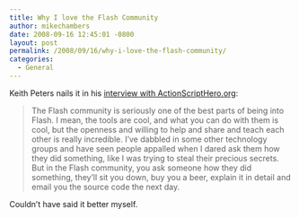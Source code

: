 ```yaml
---
title: Why I love the Flash Community
author: mikechambers
date: 2008-09-16 12:45:01 -0800
layout: post
permalink: /2008/09/16/why-i-love-the-flash-community/
categories:
  - General
---
```



Keith Peters nails it in his [interview with ActionScriptHero.org][1]:

> The Flash community is seriously one of the best parts of being into Flash. I mean, the tools are cool, and what you can do with them is cool, but the openness and willing to help and share and teach each other is really incredible. I&#8217;ve dabbled in some other technology groups and have seen people appalled when I dared ask them how they did something, like I was trying to steal their precious secrets. But in the Flash community, you ask someone how they did something, they&#8217;ll sit you down, buy you a beer, explain it in detail and email you the source code the next day.

Couldn&#8217;t have said it better myself.

 [1]: http://www.actionscripthero.org/index.php?option=com_content&task=view&id=58&Itemid=63